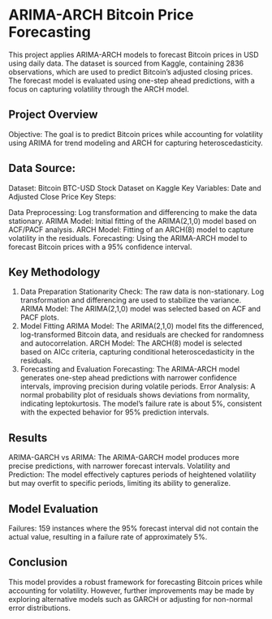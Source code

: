 # ARIMA-ARCH Bitcoin Price Forecasting

This project applies ARIMA-ARCH models to forecast Bitcoin prices in USD using daily data. The dataset is sourced from Kaggle, containing 2836 observations, which are used to predict Bitcoin’s adjusted closing prices. The forecast model is evaluated using one-step ahead predictions, with a focus on capturing volatility through the ARCH model.

## Project Overview
Objective: The goal is to predict Bitcoin prices while accounting for volatility using ARIMA for trend modeling and ARCH for capturing heteroscedasticity.

## Data Source:
Dataset: Bitcoin BTC-USD Stock Dataset on Kaggle
Key Variables: Date and Adjusted Close Price
Key Steps:

Data Preprocessing: Log transformation and differencing to make the data stationary.
ARIMA Model: Initial fitting of the ARIMA(2,1,0) model based on ACF/PACF analysis.
ARCH Model: Fitting of an ARCH(8) model to capture volatility in the residuals.
Forecasting: Using the ARIMA-ARCH model to forecast Bitcoin prices with a 95% confidence interval.

## Key Methodology
1. Data Preparation
Stationarity Check: The raw data is non-stationary. Log transformation and differencing are used to stabilize the variance.
ARIMA Model: The ARIMA(2,1,0) model was selected based on ACF and PACF plots.
2. Model Fitting
ARIMA Model: The ARIMA(2,1,0) model fits the differenced, log-transformed Bitcoin data, and residuals are checked for randomness and autocorrelation.
ARCH Model: The ARCH(8) model is selected based on AICc criteria, capturing conditional heteroscedasticity in the residuals.
3. Forecasting and Evaluation
Forecasting: The ARIMA-ARCH model generates one-step ahead predictions with narrower confidence intervals, improving precision during volatile periods.
Error Analysis: A normal probability plot of residuals shows deviations from normality, indicating leptokurtosis. The model’s failure rate is about 5%, consistent with the expected behavior for 95% prediction intervals.

## Results
ARIMA-GARCH vs ARIMA: The ARIMA-GARCH model produces more precise predictions, with narrower forecast intervals.
Volatility and Prediction: The model effectively captures periods of heightened volatility but may overfit to specific periods, limiting its ability to generalize.

## Model Evaluation
Failures: 159 instances where the 95% forecast interval did not contain the actual value, resulting in a failure rate of approximately 5%.

## Conclusion
This model provides a robust framework for forecasting Bitcoin prices while accounting for volatility. However, further improvements may be made by exploring alternative models such as GARCH or adjusting for non-normal error distributions.
